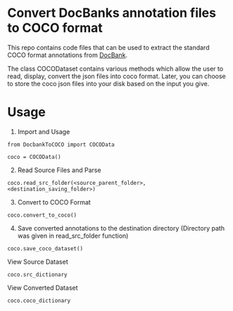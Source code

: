 # Convert DocBanks annotation files to COCO format
This repo contains code files that can be used to extract the standard COCO format annotations from [DocBank](https://github.com/doc-analysis/DocBank).

The class COCODataset contains various methods which allow the user to read, display, convert the json files into coco format. Later, you can choose to store the coco json files into your disk based on the input you give. 

# Usage
1. Import and Usage
```
from DocbankToCOCO import COCOData

coco = COCOData()
```

2. Read Source Files and Parse
```
coco.read_src_folder(<source_parent_folder>, <destination_saving_folder>)
```

3. Convert to COCO Format
```
coco.convert_to_coco()
```

4. Save converted annotations to the destination directory (Directory path was given in read_src_folder function)
```
coco.save_coco_dataset()
```

View Source Dataset
```
coco.src_dictionary
```

View Converted Dataset
```
coco.coco_dictionary
```

